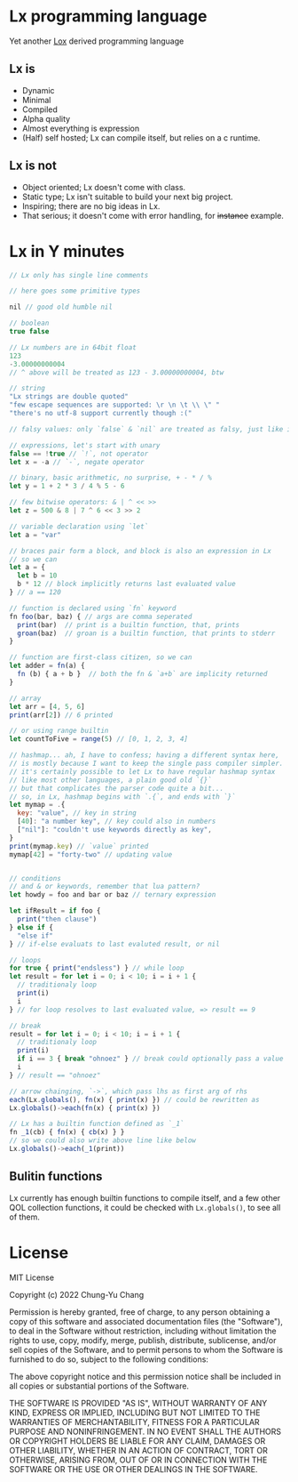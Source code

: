 # Lx programming language
Yet another [Lox](https://github.com/munificent/craftinginterpreters) derived programming language

## Lx is
* Dynamic
* Minimal
* Compiled
* Alpha quality
* Almost everything is expression
* (Half) self hosted; Lx can compile itself, but relies on a c runtime.

## Lx is not
* Object oriented; Lx doesn't come with class.
* Static type; Lx isn't suitable to build your next big project.
* Inspiring; there are no big ideas in Lx.
* That serious; it doesn't come with error handling, for ~~instance~~ example.

# Lx in Y minutes

```javascript
// Lx only has single line comments

// here goes some primitive types

nil // good old humble nil

// boolean
true false

// Lx numbers are in 64bit float
123
-3.00000000004
// ^ above will be treated as 123 - 3.00000000004, btw

// string
"Lx strings are double quoted"
"few escape sequences are supported: \r \n \t \\ \" "
"there's no utf-8 support currently though :("

// falsy values: only `false` & `nil` are treated as falsy, just like in lua

// expressions, let's start with unary
false == !true // `!`, not operator
let x = -a // `-`, negate operator

// binary, basic arithmetic, no surprise, + - * / %
let y = 1 + 2 * 3 / 4 % 5 - 6

// few bitwise operators: & | ^ << >>
let z = 500 & 8 | 7 ^ 6 << 3 >> 2

// variable declaration using `let`
let a = "var"

// braces pair form a block, and block is also an expression in Lx
// so we can
let a = {
  let b = 10
  b * 12 // block implicitly returns last evaluated value
} // a == 120

// function is declared using `fn` keyword
fn foo(bar, baz) { // args are comma seperated
  print(bar)  // print is a builtin function, that, prints
  groan(baz)  // groan is a builtin function, that prints to stderr
}

// function are first-class citizen, so we can
let adder = fn(a) {
  fn (b) { a + b }  // both the fn & `a+b` are implicity returned
}

// array
let arr = [4, 5, 6]
print(arr[2]) // 6 printed

// or using range builtin
let countToFive = range(5) // [0, 1, 2, 3, 4]

// hashmap... ah, I have to confess; having a different syntax here,
// is mostly because I want to keep the single pass compiler simpler.
// it's certainly possible to let Lx to have regular hashmap syntax
// like most other languages, a plain good old `{}`
// but that complicates the parser code quite a bit...
// so, in Lx, hashmap begins with `.{`, and ends with `}`
let mymap = .{
  key: "value", // key in string
  [40]: "a number key", // key could also in numbers
  ["nil"]: "couldn't use keywords directly as key",
}
print(mymap.key) // `value` printed
mymap[42] = "forty-two" // updating value


// conditions
// and & or keywords, remember that lua pattern?
let howdy = foo and bar or baz // ternary expression

let ifResult = if foo {
  print("then clause")
} else if {
  "else if"
} // if-else evaluats to last evaluted result, or nil

// loops
for true { print("endsless") } // while loop
let result = for let i = 0; i < 10; i = i + 1 {
  // traditionaly loop
  print(i)
  i
} // for loop resolves to last evaluated value, => result == 9

// break
result = for let i = 0; i < 10; i = i + 1 {
  // traditionaly loop
  print(i)
  if i == 3 { break "ohnoez" } // break could optionally pass a value
  i
} // result == "ohnoez"

// arrow chainging, `->`, which pass lhs as first arg of rhs
each(Lx.globals(), fn(x) { print(x) }) // could be rewritten as
Lx.globals()->each(fn(x) { print(x) })

// Lx has a builtin function defined as `_1`
fn _1(cb) { fn(x) { cb(x) } }
// so we could also write above line like below
Lx.globals()->each(_1(print))

```

## Bulitin functions

Lx currently has enough builtin functions to compile itself, and a few other QOL collection functions, it could be checked with `Lx.globals()`, to see all of them.


# License

MIT License

Copyright (c) 2022 Chung-Yu Chang

Permission is hereby granted, free of charge, to any person obtaining a copy
of this software and associated documentation files (the "Software"), to deal
in the Software without restriction, including without limitation the rights
to use, copy, modify, merge, publish, distribute, sublicense, and/or sell
copies of the Software, and to permit persons to whom the Software is
furnished to do so, subject to the following conditions:

The above copyright notice and this permission notice shall be included in all
copies or substantial portions of the Software.

THE SOFTWARE IS PROVIDED "AS IS", WITHOUT WARRANTY OF ANY KIND, EXPRESS OR
IMPLIED, INCLUDING BUT NOT LIMITED TO THE WARRANTIES OF MERCHANTABILITY,
FITNESS FOR A PARTICULAR PURPOSE AND NONINFRINGEMENT. IN NO EVENT SHALL THE
AUTHORS OR COPYRIGHT HOLDERS BE LIABLE FOR ANY CLAIM, DAMAGES OR OTHER
LIABILITY, WHETHER IN AN ACTION OF CONTRACT, TORT OR OTHERWISE, ARISING FROM,
OUT OF OR IN CONNECTION WITH THE SOFTWARE OR THE USE OR OTHER DEALINGS IN THE
SOFTWARE.
